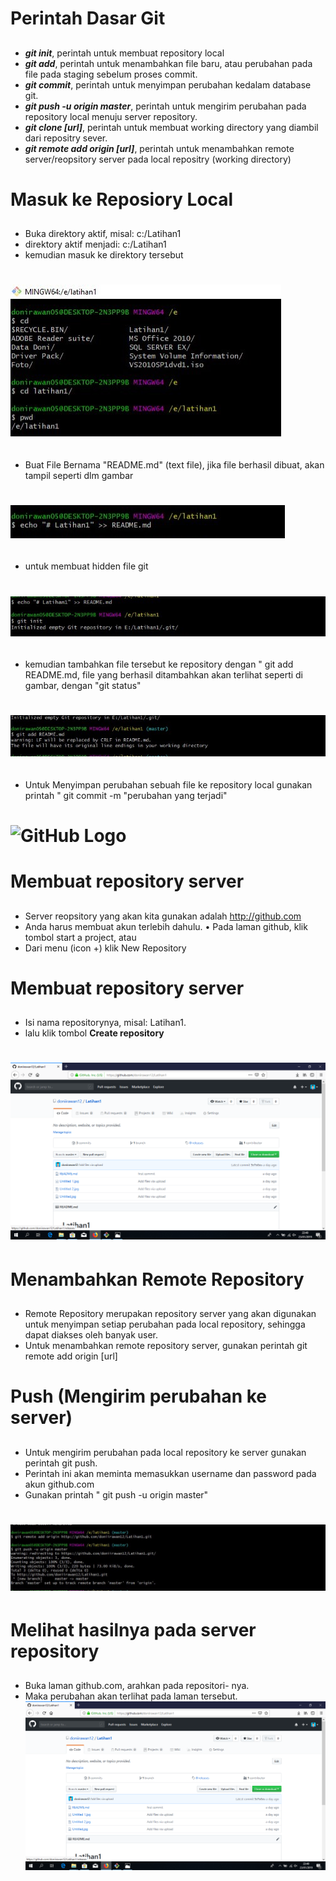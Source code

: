 

# Perintah Dasar Git <h2>
* _**git init**_, perintah untuk membuat repository local
* _**git add**_, perintah untuk menambahkan file baru, atau perubahan
pada file pada staging sebelum proses commit. 
* _**git commit**_, perintah untuk menyimpan perubahan kedalam database git. 
* _**git push -u origin master**_, perintah untuk mengirim perubahan pada repository 
local menuju server repository. 
* _**git clone [url]**_, perintah untuk membuat working directory yang diambil dari 
repositry sever.
* _**git remote add origin [url]**_, perintah untuk menambahkan remote 
server/reopsitory server pada local repositry (working directory)

# Masuk ke Reposiory Local <h2>
* Buka direktory aktif, misal: c:/Latihan1
* direktory aktif menjadi: c:/Latihan1
* kemudian masuk ke direktory tersebut 
# ![GitHub Logo](1.jpg) <h2>
* Buat File Bernama "README.md" (text file), jika file berhasil dibuat, akan tampil seperti dlm gambar 
# ![GitHub Logo](2.jpg) <h2>
* untuk membuat hidden file git
# ![GitHub Logo](3.jpg) <h2>
* kemudian tambahkan file tersebut ke repository dengan " git add 
README.md, file yang berhasil ditambahkan akan terlihat seperti di 
gambar, dengan "git status" 
# ![GitHub Logo](4.jpg) <h2>
* Untuk  Menyimpan perubahan sebuah file ke repository local gunakan 
printah " git commit -m "perubahan yang terjadi"
# ![GitHub Logo](5.png)
# Membuat repository server <h2>
* Server reopsitory yang akan kita gunakan adalah http://github.com
* Anda harus membuat akun terlebih dahulu. • Pada laman github, klik tombol start a project, atau
* Dari menu (icon +) klik New Repository

# Membuat repository server <h2>
* Isi nama repositorynya, misal: Latihan1.  
* lalu klik tombol **Create repository**
# ![GitHub Logo](9.png)
# Menambahkan Remote Repository <h2>
* Remote Repository merupakan repository server yang akan digunakan untuk menyimpan setiap perubahan pada local repository,
sehingga dapat diakses oleh banyak user. 
* Untuk menambahkan remote repository server, gunakan perintah
git remote add origin [url]
 
# Push (Mengirim perubahan ke server) <h2>
* Untuk mengirim perubahan pada local repository ke server gunakan perintah git push.
* Perintah ini akan meminta memasukkan username dan password pada akun github.com
* Gunakan printah " git push -u origin master" 
# ![GitHub Logo](6.jpg)

# Melihat hasilnya pada server repository <h2>
* Buka laman github.com, arahkan pada repositori- nya. 
* Maka perubahan akan terlihat pada laman tersebut. 
![GitHub Logo](9.png)
